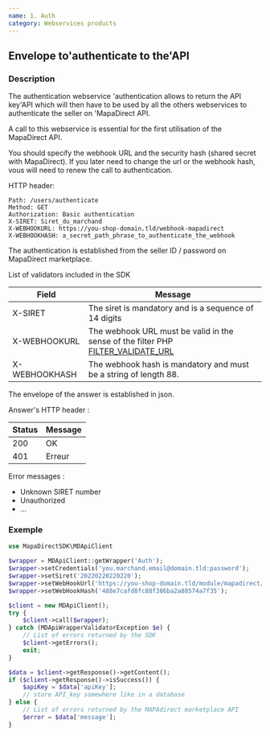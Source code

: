 ```yaml
---
name: 1. Auth
category: Webservices products
---
```



## Envelope to'authenticate to the'API ##


### Description ###

The authentication webservice 'authentication allows to return the API key'API which will then have to be used by all the others webservices to authenticate the seller on 'MapaDirect API.

A call to this webservice is essential for the first utilisation of the MapaDirect API.

You should specify the webhook URL and the security hash (shared secret with MapaDirect).
If you later need to change the url or the webhook hash, vous will need to renew the call to authentication.

HTTP header:

```
Path: /users/authenticate
Method: GET
Authorization: Basic authentication
X-SIRET: Siret_du_marchand
X-WEBHOOKURL: https://you-shop-domain.tld/webhook-mapadirect
X-WEBHOOKHASH: a_secret_path_phrase_to_authenticate_the_webhook
```

The authentication is established from the seller ID / password on MapaDirect marketplace.

List of validators included in the SDK

|Field | Message|
|---|---|
|X-SIRET | The siret is mandatory and is a sequence of 14 digits|
|X-WEBHOOKURL | The webhook URL must be valid in the sense of the filter PHP [FILTER_VALIDATE_URL](http://php.net/manual/en/filter.filters.validate.php)|
|X-WEBHOOKHASH | The webhook hash is mandatory and must be a string of length 88.|
  
The envelope of the answer is established in json.

Answer's HTTP header :

| Status | Message |
| ------ | ------ |
| 200 | OK |
| 401 | Erreur |

Error messages :

* Unknown SIRET number
* Unauthorized
* ...

### Exemple ###

```php
use MapaDirectSDK\MDApiClient

$wrapper = MDApiClient::getWrapper('Auth');
$wrapper->setCredentials('you.marchand.email@domain.tld:password');
$wrapper->setSiret('20220220220220');
$wrapper->setWebHookUrl('https://you-shop-domain.tld/module/mapadirect/ordersSync');
$wrapper->setWebHookHash('488e7cafd8fc88f386ba2a88574a7f35');

$client = new MDApiClient();
try {
    $client->call($wrapper);
} catch (MDApiWrapperValidatorException $e) {
    // List of errors returned by the SDK
    $client->getErrors();
    exit;
}

$data = $client->getResponse()->getContent();
if ($client->getResponse()->isSuccess()) {
    $apiKey = $data['apiKey'];
    // store API_key somewhere like in a database
} else {
    // List of errors returned by the MAPAdirect marketplace API
    $error = $data['message'];
}

```
